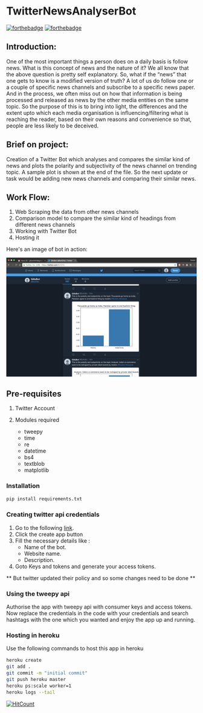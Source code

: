 # TwitterNewsAnalyserBot


[![forthebadge](https://forthebadge.com/images/badges/built-with-love.svg)](https://forthebadge.com) [![forthebadge](https://forthebadge.com/images/badges/made-with-python.svg)](https://forthebadge.com)

## Introduction:
One of the most important things a person does on a daily basis is follow news. What is this concept of news and the nature of it? We all know that the above question is pretty self explanatory. So, what if the “news” that one gets to know is a modified version of truth?
A lot of us do follow one or a couple of specific news channels and subscribe to a specific news paper. And in the process, we often miss out on how that information is being processed and released as news by the other media entities on the same topic. So the purpose of this is to bring into light, the differences and the extent upto which each media organisation is influencing/filtering what is reaching the reader, based on their own reasons and convenience so that, people are less likely to be deceived.

## Brief on project:
Creation of a Twitter Bot which analyses and compares the similar kind of news and plots the polarity and subjectivity of the news channel on trending topic.
A sample plot is shown at the end of the file.
So the next update or task would be adding new news channels and comparing their similar news.


## Work Flow:
1) Web Scraping the data from other news channels
2) Comparison model to compare the similar kind of headings from different news channels
3) Working with Twitter Bot
4) Hosting it


Here's an image of bot in action:

![Sample](Images/Sample.png)
## Pre-requisites 

1. Twitter Account
    
2. Modules required
    * tweepy
    * time
    * re
    * datetime
    * bs4
    * textblob
    * matplotlib
     
### Installation

```bash
pip install requirements.txt  
```

### Creating twitter api credentials

1. Go to the following [link](https://apps.twitter.com/ "Twitter App").
2. Click the create app button
2. Fill the necessary details like :
    * Name of the bot.
    * Website name.
    * Description.
3. Goto Keys and tokens and generate your access tokens.

** But twitter updated their policy and so some changes need to be done **

### Using the tweepy api

Authorise the app with tweepy api with consumer keys and access tokens.
Now replace the credentials in the code with your credentials and search hashtags with
the one which you wanted and enjoy the app up and running.



### Hosting in heroku

Use the following commands to host this app in heroku
```bash
heroku create
git add .
git commit -m "initial commit"
git push heroku master
heroku ps:scale worker=1
heroku logs --tail
```
[![HitCount](http://hits.dwyl.io/RohithGilla12/TwitterNewsAnalyserBot.svg)](http://hits.dwyl.io/RohithGilla12/TwitterNewsAnalyserBot)
